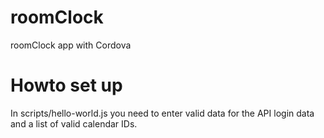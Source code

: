 roomClock
=========

roomClock app with Cordova

Howto set up
============

In scripts/hello-world.js you need to enter valid data for the API login data and a list of valid calendar IDs.

